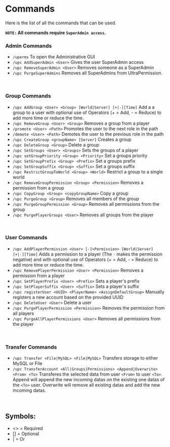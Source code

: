 # Commands
Here is the list of all the commands that can be used.

**`NOTE:` All commands require `SuperAdmin access`.**
<br>

### Admin Commands

* `/uperms`
  To open the Administrative GUI
* `/upc AddSuperAdmin <User>`
  Gives the user SuperAdmin access
* `/upc RemoveSuperAdmin <User>`
  Removes someone as a SuperAdmin
* `/upc PurgeSuperAdmins`
  Removes all SuperAdmins from UltraPermission.
<br>

### Group Commands

* `/upc AddGroup <User> <Group> [World|Server] [+|-][Time]`
  Add a a group to a user with optional use of Operators
  (+ = Add, - = Reduce) to add more time or reduce the time.  
* `/upc RemoveGroup <User> <Group>`
  Removes a group from a player
* `/promote <User> <Path>`
  Promotes the user to the next role in the path
* `/demote <User> <Path>`
Demotes the user to the previous role in the path
* `/upc CreateGroup <groupName> [Server]`
  Creates a group
* `/upc DeleteGroup <Group>`
  Delete a group
* `/upc SetGroups <User> <Groups>`
  Sets the groups of a player
* `/upc setGroupPriority <Group> <Priority>`
  Set a groups priority
* `/upc SetGroupPrefix <Group> <Prefix>`
  Set a groups prefix
* `/upc SetGroupSuffix <Group> <Suffix>`
  Set a groups suffix
* `/upc RestrictGroupToWorld <Group> <World>`
  Restrict a group to a single world
* `/upc RemoveGroupPermission <Group> <Permission>`
  Removes a permission from a group
* `/upc CopyGroup <Group> <copyGroupName>`
  Copy a group
* `/upc PurgeGroup <Group>`
  Removes all members of the group
* `/upc PurgeGroupPermission <Group>`
  Removes all permissions from the group
* `/upc PurgePlayerGroups <User>`
  Removes all groups from the player
<br>

### User Commands

* `/upc AddPlayerPermission <User> [-]<Permission> [World|Server] [+|-][Time]`
  Adds a permission to a player (The `-` makes the permission negative) and with
  optional use of Operators (+ = Add, - = Reduce) to add more time or reduce the time. 
* `/upc RemovePlayerPermission <User> <Permission>`
  Removes a permission from a player
* `/upc SetPlayerPrefix <User> <Prefix>`
  Sets a player's prefix
* `/upc SetPlayerSuffix <User> <Suffix>`
  Sets a player's suffix
* `/upc registerUser <UUID> <PlayerName> <AssignDefaultGroup>`
  Manually registers a new account based on the provided UUID  
* `/upc DeleteUser <User>`
  Delete a user 
* `/upc PurgePlayerPermission <Permission>`
  Removes the permission from all players
* `/upc PurgeAllPlayerPermissions <User>`
  Removes all permissions from the player
<br>

### Transfer Commands

* `/upc Transfer <File|MySQL> <File|MySQL>`
  Transfers storage to either MySQL or File
* `/upc TransferAccount <All|Groups|Permissions> <Append|Overwrite> <From> <To>`
  Transferes the selected data from user `<From>` to user `<To>`. Append will append the new incoming datas on the existing one datas of the `<To>` user. Overwrite will remove all existing datas and add the new incoming datas.
<br>

## Symbols:
- <> = Required
- [] = Optional
- | = Or
  